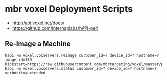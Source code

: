 # mbr voxel Deployment Scripts

- http://api.voxel.net/docs/
- https://github.com/internaplabs/hAPI-perl

## Re-Image a Machine

```
hapi -m voxel.voxservers.reimage customer_id=? device_id=? hostname=? image_id=139 kickstart=https://raw.githubusercontent.com/mbrtargeting/voxel/master/preseed.default.cfg
hapi -m voxel.voxservers.status customer_id=? device_id=? hostname=? verbosity=extended
```
